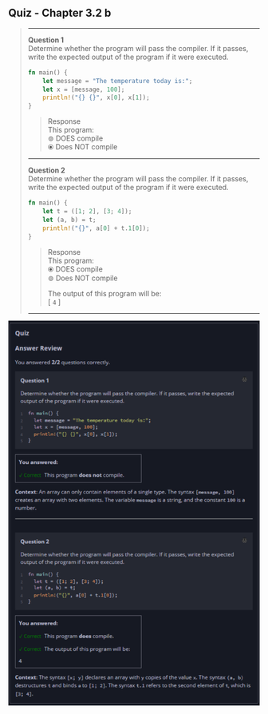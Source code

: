 ## Quiz - Chapter 3.2 b ##

> ---
> **Question 1**<br>
> Determine whether the program will pass the compiler. If it 
> passes, write the expected output of the program if it were 
> executed.
>
> ```rust
> fn main() {
>     let message = "The temperature today is:";
>     let x = [message, 100];
>     println!("{} {}", x[0], x[1]);
> }
> ```
>
> > Response<br>
> > This program:<br>
> > ⊚ DOES compile<br>
> > ⦿ Does NOT compile<br>
> 
> ---
>
> **Question 2**<br>
> Determine whether the program will pass the compiler. If it 
> passes, write the expected output of the program if it were 
> executed.
>
> ```rust
> fn main() {
>     let t = ([1; 2], [3; 4]);
>     let (a, b) = t;
>     println!("{}", a[0] + t.1[0]);
> }
> ```
>
> > Response<br>
> > This program:<br>
> > ⦿ DOES compile<br>
> > ⊚ Does NOT compile<br>
> >
> > The output of this program will be:<br>
> > [ ```4``` ]
> 
> ---

![image](../additional-files/images/quiz_0302b.png)
